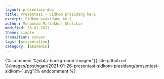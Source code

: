 ```yaml
---
layout: presentasi-dua
title: Presentasi - Sidkom prasidang ke-1
excerpt: Sidkom prasidang ke-1
author: Mohammad Miftakhus Sholikin
modified: 26-01-2021
theme: simple
transition: convex 
tags: [presentation]
category: [akademik]
---
```




{% comment %}data-background-image="{{ site.github.url }}/images/postingan/2021-01-26-presentasi-sidkom-prasidang/presentasi-sidkom-1.svg"{% endcomment %}


<section 
	data-markdown
	data-transition="zoom"
	id = "sampul">
	<script>
		<!-- .slide: class="center" -->
		<h4><a href = "{{ site.github.url }}/laman/akademik/"><b>Kajian <i>in silico</i> dan <i>in vitro</i> peptida antimikroba pada<br>ayam broiler dan anak babi</b></a></h4>
		<small>Mohammad Miftakhus Sholikin<br>Dibimbing oleh:<br>Prof. Dr. Ir. Nahrowi, MS.c.<br>Dr. Anuraga Jayanegara, S.Pt., M.Sc.<br>Prof. Dr. Ir. Aris Tri Wahyudi, M.S.</small>
	</script>
</section>


<section 
	data-markdown 
	data-transition="slide-in fade-out"
	id = "daftar-isi">
	<script>
	<h2 style="text-align:left;"><a href="#/sampul">Daftar Isi</a></h2>
	<h4 style="text-align:left;"><small><a href="{{ site.github.url }}/akademik/presentasi-sidkom-prasidang/?print-pdf#/sampul">Cetak</a></small></h4>
	<div class="twocolumn">
		<div>
			<p style="font-size:30px">
				<a href="#/pendahuluan">1. Pendahuluan</a><br><br>
					<a href="#/latar-belakang"><small>1.1 Latar belakang</small></a><br>
					<a href="#/ketergantungan"><small>1.2 Ketergantungan</small></a><br>
					<a href="#/ruang-lingkup"><small>1.3 Ruang lingkup</small></a><br>
				<br><a href="#/materi-metode">2. Materi dan Metode</a><br><br>
					<a href="#/aku"><small>2.1 AKU</small></a><br>
					<a href="#/meta-analisis"><small>2.2 Meta-analisis</small></a><br>
					<a href="#/clp1"><small>2.3 CLP1</small></a><br>
					<a href="#/antikanker"><small>2.4 Antikanker</small></a><br>
			</p>
		</div>
		<div>
			<p style="font-size:30px">
				<a href="#/hasil-pembahasan">3. Hasil dan Pembahasan</a><br><br>
					<a href="#/karakteristik-amp"><small>3.1 Karakteristik AMP</small></a><br>
					<a href="#/peptida-clp1"><small>3.2 Peptida CLP1</small></a><br>
					<a href="#/antikanker-maggot"><small>3.3 Antikanker dari maggot</small></a><br>
					<a href="#/meta-broiler-1"><small>3.4 Meta-analisis ayam broiler</small></a><br>
					<a href="#/meta-babi-1"><small>3.4 Meta-analisis anak babi</small></a><br>
				<br><a href="#/simpulan">4. Simpulan</a><br><br>
					<a href="#/simpulan-penelitian"><small>4.1 Simpulan</small></a><br>
			</p>
		</div>
	</div>
	</script>
</section>


<section 
	data-markdown
	data-transition="slide-in fade-out"
	id = "pendahuluan">
	<script>
	<!-- .slide: class="center" -->
	<h2><a href="#/daftar-isi">Pendahuluan</a></h2>
	</script>
</section>


<section 
	data-markdown
	data-transition="slide-in fade-out"
	id = "latar-belakang">
	<script>
	<h2><a href="#/daftar-isi">Latar belakang</a></h2>
	<div class="twocolumn">
	  <div>
			<img src="{{ site.github.url }}/images/postingan/2021-01-26-presentasi-sidkom-prasidang/presentasi-sidkom-1.svg">
		</div>
		<div>
			<br><p align="justify" style="font-size:20px">Avilamycin, Bacitracin, Enramycin, Flavomycin, Halquinol, Lincomycin, Narasin, Salinomycin, Tiamulin, Tylosin, Virginiamycin, dan Adapted <a href="https://www.pubvet.com.br/uploads/564b4cc69fbde87e053e3ae1b6d1f29b.pdf">(Cardinal 2020)</a></p>
			<p style="font-size:25px">1. Residu<br> 2. Resistensi<br> 3. Alergi<br> 4. Kanker</p>
		</div>
	</div>
	</script>
</section>


<section 
	data-markdown
	data-transition="slide-in fade-out"
	id = "ketergantungan">
	<script>
	<h2><a href="#/daftar-isi">Ketergantungan</a></h2>
	<div class="twocolumn">
	  <div>
			<img src="{{ site.github.url }}/images/postingan/2021-01-26-presentasi-sidkom-prasidang/presentasi-sidkom-2.svg">
		</div>
		<div>
			<br><p align="justify" style="font-size:35px">Lalu apa yang menyebabkan peternak bergantung dengan AIP?</a></p>
			<p style="font-size:25px">1. Efisiensi<br> 2. Tropis<br> 3. Penyakit<br> 4. <a href="https://en.wikipedia.org/wiki/Biosecurity"><b>Biosekuriti?</b></a></p>
		</div>
	</div>
	</script>
</section>


<section 
	data-markdown
	data-transition="slide-in fade-out"
	id = "ruang-lingkup">
	<script>
	<h2><a href="#/daftar-isi">Ruang lingkup</a></h2>
	<img src="{{ site.github.url }}/images/postingan/2021-01-26-presentasi-sidkom-prasidang/presentasi-sidkom-3.svg" width="475" height="475">
	<p style="font-size:25px">Skema dan ruang lingkup penelitian</b></a></p>
	</script>
</section>


<section 
	data-markdown
	data-transition="slide-in fade-out"
	id = "materi-metode">
	<script>
	<!-- .slide: class="center" -->
	<h2><a href="#/daftar-isi">Materi dan Metode</a></h2>
	</script>
</section>


<section 
	data-markdown
	data-transition="slide-in fade-out"
	id = "aku">
	<script>
	<h2><a href="#/daftar-isi">Analisis komponen utama</a></h2>
	<div class="twocolumn">
	  <div>
	    <br><p align="justify" style="font-size:30px">Mereduksi data dari multivariabel menjadi komponen utama yang lebih sederhana</a></p>
	    <p style="font-size:25px; color:#b32400">1. Data dari multivariabel<br> 2. Komponen utama<br> 3. Nilai eigen >1<br> 4. Grafik biplot</p>
		</div>
		<div>
			<img src="{{ site.github.url }}/images/postingan/2021-01-26-presentasi-sidkom-prasidang/presentasi-sidkom-4.svg">
		</div>
	</div>
	</script>
</section>


<section 
	data-markdown
	data-transition="slide-in fade-out"
	id = "meta-analisis">
	<script>
	<h2><a href="#/daftar-isi">Meta-analisis</a></h2>
	<div class="twocolumn">
	  <div>
	    <br><p align="justify" style="font-size:30px">Kuantifikasi hasil-hasil penelitian agar kajian menjadi komprehensif. Adapun pemilahan literatur mengacu pada PRISMA-P (<a href="https://www.bmj.com/lookup/doi/10.1136/bmj.g7647">Shamseer et al. 2015</a>)</p>
	    <p style="font-size:25px; color:#b32400">1. Identifikasi<br> 2. Penyortiran<br> 3. Kelayakan<br> 4. Penyusunan data</p>
		</div>
		<div>
			<img src="{{ site.github.url }}/images/postingan/2021-01-26-presentasi-sidkom-prasidang/presentasi-sidkom-5.svg">
		</div>
	</div>
	</script>
</section>


<section 
	data-markdown
	data-transition="slide-in fade-out"
	id = "clp1">
	<script>
	<h2><a href="#/daftar-isi"><i>Cecropin like-peptide</i> 1</a></h2>
	<div class="twocolumn">
	  <div>
	    <br><p align="justify" style="font-size:30px">RNA diekstraksi dari maggot (<i>Hermitia illucens</i>)</p>
	    <p style="font-size:25px; color:#b32400"><b>CLP1</b>: 5’-GGT TGG CGG AAG AGG GTC TTC; 3’- TTA TCC TTG TTG TGG TGG TCC ACC TCG<br></p>
		</div>
		<div>
			<img src="{{ site.github.url }}/images/postingan/2021-01-26-presentasi-sidkom-prasidang/presentasi-sidkom-6.svg">
		</div>
	</div>
	</script>
</section>


<section 
	data-markdown
	data-transition="slide-in fade-out"
	id = "antikanker">
	<script>
	<h2><a href="#/daftar-isi">Antikanker</a></h2>
	<div class="twocolumn">
	  <div>
	    <br><p style="font-size:30px;">Ekstrak akuades dan etanol maggot</p>
	    <p align="justify" style="font-size:25px">Sel kanker <b>MOLT4</b> (<a href="https://en.wikipedia.org/wiki/Acute_lymphoblastic_leukemia">leukemia limfoblastik akut</a>) dan <b>K562</b> (<a href="https://en.wikipedia.org/wiki/Chronic_myelogenous_leukemia">leukemia myelogenous kronis</a>)</p>
		</div>
		<div>
			<img src="{{ site.github.url }}/images/postingan/2021-01-26-presentasi-sidkom-prasidang/presentasi-sidkom-7.svg">
		</div>
	</div>
	</script>
</section>


<section 
	data-markdown
	data-transition="slide-in fade-out"
	id = "hasil-pembahasan">
	<script>
	<!-- .slide: class="center" -->
	<h2><a href="#/daftar-isi">Hasil dan Pembahasan</a></h2>
	</script>
</section>


<section 
	data-markdown
	data-transition="slide-in fade-out"
	id = "karakteristik-amp">
	<script>
	<h2><a href="#/daftar-isi">Karakteristik AMP</a></h2>
	<div class="onehalfcolumn">
		<div>
			<img src="{{ site.github.url }}/images/postingan/2021-01-26-presentasi-sidkom-prasidang/presentasi-sidkom-8.png" width=650px height=550px>
		</div>
	  <div>
	    <br><p style="font-size:30px;">Kuadran</p>
	    <p align="left" style="font-size:20px">1. Jenis lain (KHM gram+)<br> 2. α-heliks dan glisin<br> 3. sistein (KHM khamir dan gram-)<br> 4. prolin (KHM fungi)</p>
		</div>
	</div>
	</script>
</section>


<section 
	data-markdown
	data-transition="slide-in fade-out"
	id = "peptida-clp1">
	<script>
	<h2><a href="#/daftar-isi">Peptida CLP1</a></h2>
	<div class="twocolumn">
		<div>
			<img src="{{ site.github.url }}/images/postingan/2021-01-26-presentasi-sidkom-prasidang/presentasi-sidkom-9.svg">
		</div>
	  <div>
	    <br><p style="font-size:30px;">Perlakuan</p>
	    <p align="left" style="font-size:25px">1. Kontrol-<br> 2. <i>Green fluorescent</i> protein<br> 3. CLP1</p>
		</div>
	</div>
	</script>
</section>


<section 
	data-markdown
	data-transition="slide-in fade-out"
	id = "antikanker-maggot">
	<script>
	<h2><a href="#/daftar-isi">Antikanker dari maggot</a></h2>
	<div class="onehalfcolumn">
		<div>
			<img src="{{ site.github.url }}/images/postingan/2021-01-26-presentasi-sidkom-prasidang/presentasi-sidkom-10.png" width=650px height=450px>
		</div>
	  <div>
	    <br><p style="font-size:30px;">IC50</p>
	    <p align="left" style="font-size:25px">1. Akuades<br> 2. Etanol</p>
		</div>
	</div>
	</script>
</section>


<section 
	data-markdown
	data-transition="slide-in fade-out"
	id = "meta-broiler-1">
	<script>
	<h2><a href="#/daftar-isi">Meta-analisis ayam broiler</a></h2>
	<img src="{{ site.github.url }}/images/postingan/2021-01-26-presentasi-sidkom-prasidang/meta-broiler-01.png">
	</script>
</section>


<section 
	data-markdown
	data-transition="slide-in fade-out"
	id = "meta-broiler-2">
	<script>
	<h2><a href="#/daftar-isi">Meta-analisis ayam broiler</a></h2>
	<img src="{{ site.github.url }}/images/postingan/2021-01-26-presentasi-sidkom-prasidang/meta-broiler-02.png">
	</script>
</section>


<section 
	data-markdown
	data-transition="slide-in fade-out"
	id = "meta-babi-1">
	<script>
	<h2><a href="#/daftar-isi">Meta-analisis anak babi</a></h2>
	<img src="{{ site.github.url }}/images/postingan/2021-01-26-presentasi-sidkom-prasidang/meta-babi-01.png">
	</script>
</section>


<section 
	data-markdown
	data-transition="slide-in fade-out"
	id = "meta-babi-2">
	<script>
	<h2><a href="#/daftar-isi">Meta-analisis anak babi</a></h2>
	<img src="{{ site.github.url }}/images/postingan/2021-01-26-presentasi-sidkom-prasidang/meta-babi-02.png">
	</script>
</section>


<section 
	data-markdown
	data-transition="slide-in fade-out"
	id = "simpulan">
	<script>
	<!-- .slide: class="center" -->
	<h2><a href="#/daftar-isi">Simpulan</a></h2>
	</script>
</section>


<section 
	data-markdown
	data-transition="slide-in fade-out"
	id = "simpulan-penelitian">
	<script>
	<!-- .slide: class="center" -->
	<h2><a href="#/daftar-isi">Simpulan</a></h2>
	<p align="justify" style="font-size:25px">Simpulannya, ayam broiler dan anak babi dapat dipicu performa pertumbuhannya menggunakan peptida antimikroba. Selain itu peptida antimikroba juga berperan dalam menurunkan rasio diare pada anak babi. Level optimal peptida antimikroba pada <b style="color:#b32400">ayam broiler adalah 337 dan 359 mg Kg<sup>-1</sup></b> masing-masing pada fase starter dan finisher secara berurutan. Adapun level optimal untuk <b style="color:#b32400">anak babi yaitu, 213 dan 221 mg Kg<sup>-1</sup></b> masing-masing pada fase 1 dan 2 secara berurutan. Selain itu peptida antimikroba asal maggot diduga memiliki aktivitas antikanker berdasarkan nilai IC50 ekstrak etanol. Yang mana IC50 <b style="color:#b32400">ekstrak etanol adalah 203.76 dan 246.2 μg mL<sup>-1</sup></b> masing-masing pada sel leukimia MOLT4 dan K562 secara berurutan.</p>
	</script>
</section>


<section 
	data-markdown
	data-transition="zoom"
	id = "sampul-belakang">
	<script>
	<!-- .slide: class="center" -->
	Presentasi ini dibuat menggunakan [Reveal.js Demo Website](https://lab.hakim.se/reveal-js/#/)
	<p style="text-align:center;">
	<small>Kembali ke <a href="#/sampul">sampul</a> atau <a href="#/daftar-isi">daftar isi</a></small></a>
	</p>
	</script>
</section>